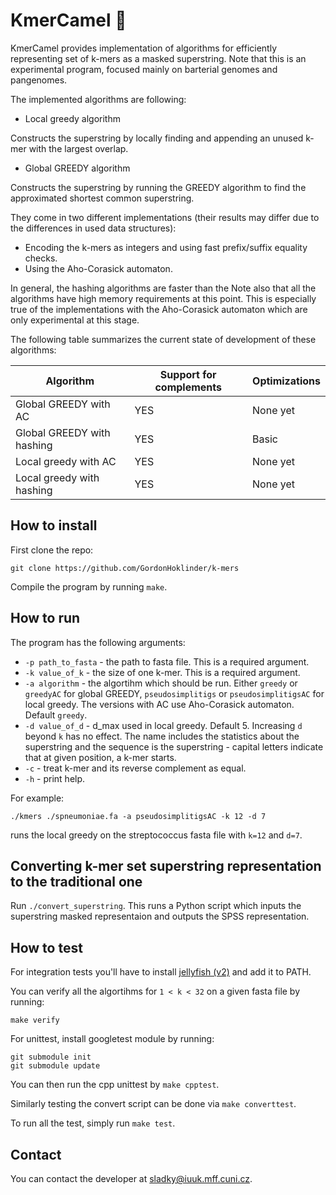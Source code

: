 # KmerCamel 🐫
KmerCamel provides implementation of algorithms for efficiently representing set of k-mers as a masked superstring.
Note that this is an experimental program, focused mainly on barterial genomes and pangenomes.

The implemented algorithms are following:
- Local greedy algorithm
	
Constructs the superstring by locally finding and appending an unused k-mer with the largest overlap.

- Global GREEDY algorithm

Constructs the superstring by running the GREEDY algorithm to find the approximated shortest common superstring.

They come in two different implementations (their results may differ due to the differences in used data structures):
- Encoding the k-mers as integers and using fast prefix/suffix equality checks.
- Using the Aho-Corasick automaton.

In general, the hashing algorithms are faster than the 
Note also that all the algorithms have high memory requirements at this point.
This is especially true of the implementations with the Aho-Corasick automaton which are only experimental at this stage.

The following table summarizes the current state of development of these algorithms:

| Algorithm                     | Support for complements | Optimizations       | 
|-------------------------------|-------------------------|---------------------|
| Global GREEDY with AC         | YES                     | None yet            |
| Global GREEDY with hashing    | YES                     | Basic               |
| Local greedy with AC          | YES                     | None yet            |
| Local greedy with hashing     | YES                     | None yet            |

## How to install

First clone the repo:

```
git clone https://github.com/GordonHoklinder/k-mers
```

Compile the program by running `make`.


## How to run

The program has the following arguments:

- `-p path_to_fasta` - the path to fasta file. This is a required argument.
- `-k value_of_k` - the size of one k-mer. This is a required argument.
- `-a algorithm` - the algortihm which should be run. Either `greedy` or `greedyAC` for global GREEDY, `pseudosimplitigs` or `pseudosimplitigsAC` for local greedy.
The versions with AC use Aho-Corasick automaton. Default `greedy`.
- `-d value_of_d` - d_max used in local greedy. Default 5. Increasing `d` beyond `k` has no effect.
The name includes the statistics about the superstring and the sequence is the superstring - capital letters indicate that at given position, a k-mer starts.
- `-c` - treat k-mer and its reverse complement as equal.
- `-h` - print help.

For example:

```
./kmers ./spneumoniae.fa -a pseudosimplitigsAC -k 12 -d 7
```

runs the local greedy on the streptococcus fasta file with `k=12` and `d=7`.

## Converting k-mer set superstring representation to the traditional one

Run `./convert_superstring`. This runs a Python script which inputs the superstring masked representaion and outputs the SPSS representation.

## How to test


For integration tests you'll have to install [jellyfish (v2)](https://github.com/gmarcais/Jellyfish)
and add it to PATH.

You can verify all the algortihms for `1 < k < 32` on a given fasta file by running:

```
make verify
```

For unittest, install googletest module by running:

```
git submodule init
git submodule update
```

You can then run the cpp unittest by `make cpptest`.

Similarly testing the convert script can be done via `make converttest`.

To run all the test, simply run `make test`.

## Contact

You can contact the developer at [sladky@iuuk.mff.cuni.cz](mailto:sladky@iuuk.mff.cuni.cz).

